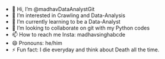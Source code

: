 - 👋 Hi, I’m @madhavDataAnalystGit
- 👀 I’m interested in Crawling and Data-Analysis
- 🌱 I’m currently learning to be a Data-Analyst
- 💞️ I’m looking to collaborate on git with my Python codes
- 📫 How to reach me Insta: madhavsinghabcde
- 😄 Pronouns: he/him
- ⚡ Fun fact: I die everyday and think about Death all the time.

<!---
madhavDataAnalystGit/madhavDataAnalystGit is a ✨ special ✨ repository because its `README.md` (this file) appears on your GitHub profile.
You can click the Preview link to take a look at your changes.
--->
